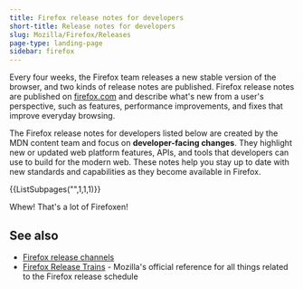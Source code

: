 ```yaml
---
title: Firefox release notes for developers
short-title: Release notes for developers
slug: Mozilla/Firefox/Releases
page-type: landing-page
sidebar: firefox
---
```


Every four weeks, the Firefox team releases a new stable version of the browser, and two kinds of release notes are published.
Firefox release notes are published on [firefox.com](https://www.firefox.com/en-US/firefox/notes/) and describe what's new from a user's perspective, such as features, performance improvements, and fixes that improve everyday browsing.

The Firefox release notes for developers listed below are created by the MDN content team and focus on **developer-facing changes**.
They highlight new or updated web platform features, APIs, and tools that developers can use to build for the modern web.
These notes help you stay up to date with new standards and capabilities as they become available in Firefox.

{{ListSubpages("",1,1,1)}}

Whew! That's a lot of Firefoxen!

## See also

- [Firefox release channels](/en-US/docs/Mozilla/Firefox#firefox_release_channels)
- [Firefox Release Trains](https://whattrainisitnow.com/) - Mozilla's official reference for all things related to the Firefox release schedule
